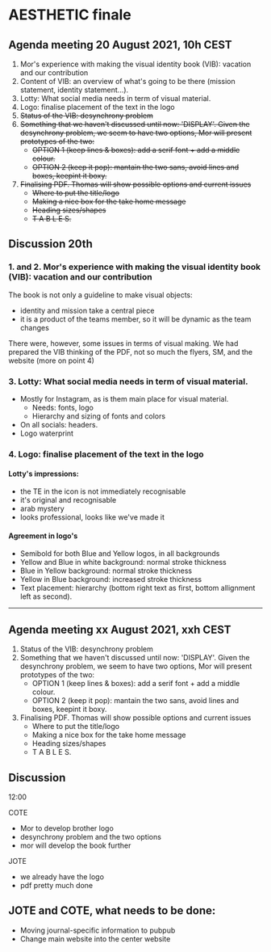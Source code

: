 
# AESTHETIC finale



## Agenda meeting 20 August 2021, 10h CEST
1. Mor's experience with making the visual identity book (VIB): vacation and our contribution
2. Content of VIB: an overview of what's going to be there (mission statement, identity statement...).
3. Lotty: What social media needs in term of visual material.
4. Logo: finalise placement of the text in the logo
5. ~~Status of the VIB: desynchrony problem~~
6. ~~Something that we haven't discussed until now: 'DISPLAY'. Given the desynchrony problem, we seem to have two options, Mor will present prototypes of the two:~~
	- ~~OPTION 1 (keep lines & boxes): add a serif font + add a middle colour.~~
	- ~~OPTION 2 (keep it pop): mantain the two sans, avoid lines and boxes, keepint it boxy.~~
7. ~~Finalising PDF. Thomas will show possible options and current issues~~
	- ~~Where to put the title/logo~~
	- ~~Making a nice box for the take home message~~
	- ~~Heading sizes/shapes~~
	- ~~T A B L E S.~~
## Discussion 20th

### 1. and 2. Mor's experience with making the visual identity book (VIB): vacation and our contribution

The book is not only a guideline to make visual objects:
- identity and mission take a central piece
- it is a product of the teams member, so it will be dynamic as the team changes

There were, however, some issues in terms of visual making. We had prepared the VIB thinking of the PDF, not so much the flyers, SM, and the website (more on point 4)

### 3. Lotty: What social media needs in term of visual material.

- Mostly for Instagram, as is them main place for visual material. 
	- Needs: fonts, logo
	- Hierarchy and sizing of fonts and colors
- On all socials: headers. 
- Logo waterprint

### 4. Logo: finalise placement of the text in the logo

#### Lotty's impressions:
- the TE in the icon is not immediately recognisable
- it's original and recognisable
- arab mystery
- looks professional, looks like we've made it


#### Agreement in logo's
- Semibold for both Blue and Yellow logos, in all backgrounds
- Yellow and Blue in white background: normal stroke thickness
- Blue in Yellow background: normal stroke thickness
- Yellow in Blue background: increased stroke thickness 
- Text placement: hierarchy (bottom right text as first, bottom allignment left as second). 

--- 

## Agenda meeting xx August 2021, xxh CEST
1. Status of the VIB: desynchrony problem
2. Something that we haven't discussed until now: 'DISPLAY'. Given the desynchrony problem, we seem to have two options, Mor will present prototypes of the two:
	- OPTION 1 (keep lines & boxes): add a serif font + add a middle colour.
	- OPTION 2 (keep it pop): mantain the two sans, avoid lines and boxes, keepint it boxy.
3. Finalising PDF. Thomas will show possible options and current issues
	- Where to put the title/logo
	- Making a nice box for the take home message
	- Heading sizes/shapes
	- T A B L E S.


## Discussion
12:00

COTE
- Mor to develop brother logo
- desynchrony problem and the two options
- mor will develop the book further


JOTE
- we already have the logo
- pdf pretty much done




## JOTE and COTE, what needs to be done:
- Moving journal-specific information to pubpub
- Change main website into the center website